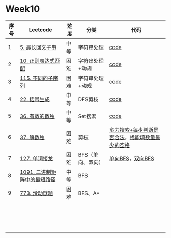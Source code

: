 # Week10

| 序号 | Leetcode                                                     | 难度 | 分类              | 代码                                                         |
| ---- | ------------------------------------------------------------ | ---- | ----------------- | ------------------------------------------------------------ |
| 1    | [5. 最长回文子串](https://leetcode.cn/problems/longest-palindromic-substring/) | 中等 | 字符串处理        | [code](https://github.com/zhj6422/LeetcodeHomework/blob/main/week10/5.%20%E6%9C%80%E9%95%BF%E5%9B%9E%E6%96%87%E5%AD%90%E4%B8%B2.java) |
| 2    | [10. 正则表达式匹配](https://leetcode.cn/problems/regular-expression-matching/) | 困难 | 字符串处理+动规   | [code](https://github.com/zhj6422/LeetcodeHomework/blob/main/week10/10.%20%E6%AD%A3%E5%88%99%E8%A1%A8%E8%BE%BE%E5%BC%8F%E5%8C%B9%E9%85%8D.java) |
| 3    | [115. 不同的子序列](https://leetcode.cn/problems/distinct-subsequences/) | 困难 | 字符串处理+动规   | [code](https://github.com/zhj6422/LeetcodeHomework/blob/main/week10/115.%20%E4%B8%8D%E5%90%8C%E7%9A%84%E5%AD%90%E5%BA%8F%E5%88%97.java) |
| 4    | [22. 括号生成](https://leetcode.cn/problems/generate-parentheses/) | 中等 | DFS剪枝           | [code](https://github.com/zhj6422/LeetcodeHomework/blob/main/week10/22.%20%E6%8B%AC%E5%8F%B7%E7%94%9F%E6%88%90.java) |
| 5    | [36. 有效的数独](https://leetcode.cn/problems/valid-sudoku/) | 中等 | Set搜索           | [code](https://github.com/zhj6422/LeetcodeHomework/blob/main/week10/36.%20%E6%9C%89%E6%95%88%E7%9A%84%E6%95%B0%E7%8B%AC.java) |
| 6    | [37. 解数独](https://leetcode.cn/problems/sudoku-solver/)    | 困难 | 剪枝              | [蛮力搜索+每步判断是否合法](https://github.com/zhj6422/LeetcodeHomework/blob/main/week10/37.%20%E8%A7%A3%E6%95%B0%E7%8B%AC%EF%BC%88%E8%9B%AE%E5%8A%9B%E6%90%9C%E7%B4%A2%2B%E6%AF%8F%E6%AD%A5%E5%88%A4%E6%96%AD%E5%89%AA%E6%9E%9D%EF%BC%89.java)，[找能填数量最少的空格](https://github.com/zhj6422/LeetcodeHomework/blob/main/week10/37.%20%E8%A7%A3%E6%95%B0%E7%8B%AC%EF%BC%88%E6%89%BE%E8%83%BD%E5%A1%AB%E6%95%B0%E9%87%8F%E6%9C%80%E5%B0%91%E7%9A%84%E7%A9%BA%E6%A0%BC%E5%85%88%E5%A1%AB%EF%BC%89.java) |
| 7    | [127. 单词接龙](https://leetcode.cn/problems/word-ladder/)   | 困难 | BFS（单向、双向） | [单向BFS](https://github.com/zhj6422/LeetcodeHomework/blob/main/week10/127.%20%E5%8D%95%E8%AF%8D%E6%8E%A5%E9%BE%99%EF%BC%88%E5%8D%95%E5%90%91BFS%EF%BC%89.java)，[双向BFS](https://github.com/zhj6422/LeetcodeHomework/blob/main/week10/127.%20%E5%8D%95%E8%AF%8D%E6%8E%A5%E9%BE%99%EF%BC%88%E5%8F%8C%E5%90%91BFS%EF%BC%89.java) |
| 8    | [1091. 二进制矩阵中的最短路径](https://leetcode.cn/problems/shortest-path-in-binary-matrix/) | 中等 | BFS               |                                                              |
| 9    | [773. 滑动谜题](https://leetcode.cn/problems/sliding-puzzle/) | 困难 | BFS、A*           |                                                              |
|      |                                                              |      |                   |                                                              |
|      |                                                              |      |                   |                                                              |
|      |                                                              |      |                   |                                                              |
|      |                                                              |      |                   |                                                              |
|      |                                                              |      |                   |                                                              |
|      |                                                              |      |                   |                                                              |
|      |                                                              |      |                   |                                                              |
|      |                                                              |      |                   |                                                              |
|      |                                                              |      |                   |                                                              |
|      |                                                              |      |                   |                                                              |
|      |                                                              |      |                   |                                                              |
|      |                                                              |      |                   |                                                              |
|      |                                                              |      |                   |                                                              |
|      |                                                              |      |                   |                                                              |
|      |                                                              |      |                   |                                                              |
|      |                                                              |      |                   |                                                              |

